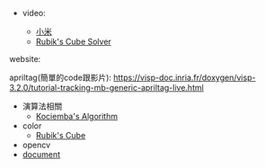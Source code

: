 * video:

  *  [小米](https://www.youtube.com/watch?v=GVL2ifX8d74)
  *  [Rubik's Cube Solver](https://www.youtube.com/watch?v=c72BoPqlzKs&ab_channel=IvLabs)

website:

apriltag(簡單的code跟影片):
https://visp-doc.inria.fr/doxygen/visp-3.2.0/tutorial-tracking-mb-generic-apriltag-live.html

* 演算法相關
  *  [Kociemba's Algorithm](https://www.speedsolving.com/wiki/index.php/Kociemba's_Algorithm)
* color 
  *  [Rubik's Cube](https://colorswall.com/palette/171/)
* opencv
 * [document](https://docs.opencv.org/master/d2/d96/tutorial_py_table_of_contents_imgproc.html) 
